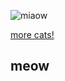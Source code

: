 ![miaow](https://i.pinimg.com/564x/b4/3c/6b/b43c6b6cd6f52cc56758aad9bfc56dfa.jpg)

[more cats!](https://Pixttt.github.io/Pixttt.html)

## meow
